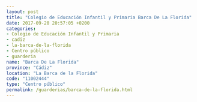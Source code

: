 ```yaml
---
layout: post
title: "Colegio de Educación Infantil y Primaria Barca De La Florida"
date: 2017-09-20 20:57:05 +0200
categories:
- Colegio de Educación Infantil y Primaria
- cadiz
- la-barca-de-la-florida
- Centro público
- guarderia
name: "Barca De La Florida"
province: "Cádiz"
location: "La Barca de la Florida"
code: "11002444"
type: "Centro público"
permalink: /guarderias/barca-de-la-florida.html
---
```

